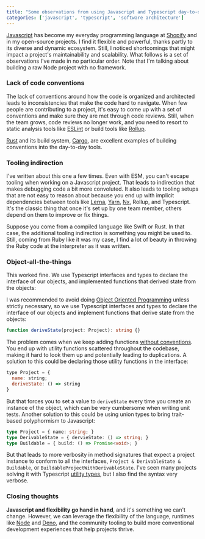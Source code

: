 ```yaml
---
title: "Some observations from using Javascript and Typescript day-to-day"
categories: ['javascript', 'typescript', 'software architecture']
---
```


[Javascript](https://developer.mozilla.org/en-US/docs/Web/JavaScript) has become my everyday programming language at [Shopify](https://shopify.com) and in my open-source projects.
I find it flexible and powerful, thanks partly to its diverse and dynamic ecosystem. Still, I noticed shortcomings that might impact a project's maintainability and scalability. What follows is a set of observations I've made in no particular order. Note that I'm talking about building a raw Node project with no framework.

### Lack of code conventions

The lack of conventions around how the code is organized and architected leads to inconsistencies that make the code hard to navigate.
When few people are contributing to a project, 
it's easy to come up with a set of conventions and make sure they are met through code reviews.
Still, when the team grows,
code reviews no longer work, 
and you need to resort to static analysis tools like [ESLint](https://eslint.org/) or build tools like [Rollup](https://rollupjs.org/).

[Rust](https://www.rust-lang.org/) and its build system, [Cargo](https://doc.rust-lang.org/cargo/), are excellent examples of building conventions into the day-to-day tools.

### Tooling indirection

I've written about this one a few times. Even with ESM, you can't escape tooling when working on a Javascript project. That leads to indirection that makes debugging code a bit more convoluted. It also leads to tooling setups that are not easy to reason about because you end up with implicit dependencies between tools like [Lerna](https://github.com/lerna/lerna), [Yarn](https://yarnpkg.com/), [Nx](https://nx.dev/), Rollup, and Typescript. It's the classic thing that once it's set up by one team member, others depend on them to improve or fix things.

Suppose you come from a compiled language like Swift or Rust. In that case, the additional tooling indirection is something you might be used to. Still, coming from Ruby like it was my case, I find a lot of beauty in throwing the Ruby code at the interpreter as it was written.

### Object-all-the-things

This worked fine. We use Typescript interfaces and types to declare the interface of our objects, and implemented functions that derived state from the objects:

I was recommended to avoid doing [Object Oriented Programming](https://en.wikipedia.org/wiki/Object-oriented_programming) unless strictly necessary, 
so we use Typescript interfaces and types to declare the interface of our objects and implement functions that derive state from the objects:

```ts
function deriveState(project: Project): string {}
```

The problem comes when we keep adding functions [without conventions](#lack-of-code-conventions).
You end up with utility functions scattered throughout the codebase, 
making it hard to look them up and potentially leading to duplications.
A solution to this could be declaring those utility functions in the interface:

```js
type Project = {
  name: string;
  deriveState: () => string
}
```

But that forces you to set a value to `deriveState` every time you create an instance of the object,
which can be very cumbersome when writing unit tests.
Another solution to this could be using union types to bring trait-based polyphormism to Javascript:

```ts
type Project = { name: string; }
type DerivableState = { dervieState: () => string; }
type Buildable = { build: () => Promise<void>; }
```

But that leads to more verbosity in method signatures that expect a project instance to conform to all the interfaces, `Project & DerivableState & Buildable`,
or `BuildableProjectWithDerivableState`.
I've seen many projects solving it with Typescript [utility types](https://www.typescriptlang.org/docs/handbook/utility-types.html), 
but I also find the syntax very verbose.

### Closing thoughts

**Javascript and flexibility go hand in hand**, 
and it's something we can't change. 
However, we can leverage the flexibility of the language, 
runtimes like [Node](https://nodejs.org/en/) and [Deno](https://deno.land/), 
and the community tooling to build more conventional development experiences that help projects thrive.